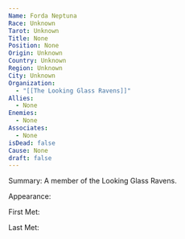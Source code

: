 ```yaml
---
Name: Forda Neptuna
Race: Unknown
Tarot: Unknown
Title: None
Position: None
Origin: Unknown
Country: Unknown
Region: Unknown
City: Unknown
Organization:
  - "[[The Looking Glass Ravens]]"
Allies:
  - None
Enemies:
  - None
Associates:
  - None
isDead: false
Cause: None
draft: false
---
```

Summary:
A member of the Looking Glass Ravens.

Appearance: 

First Met: 

Last Met: 
